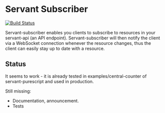 Servant Subscriber
==================

[![Build Status](https://travis-ci.org/eskimor/servant-subscriber.svg?branch=master)](https://travis-ci.org/eskimor/servant-subscriber)

Servant-subscriber enables you clients to subscribe to resources in your servant-api (an API endpoint).
Servant-subscriber will then notify the client via a WebSocket connection whenever the resource
changes, thus the client can easily stay up to date with a resource.

## Status

It seems to work - it is already tested in examples/central-counter of servant-purescript and used in production.

Still missing:

 - Documentation, announcement.
 - Tests 
